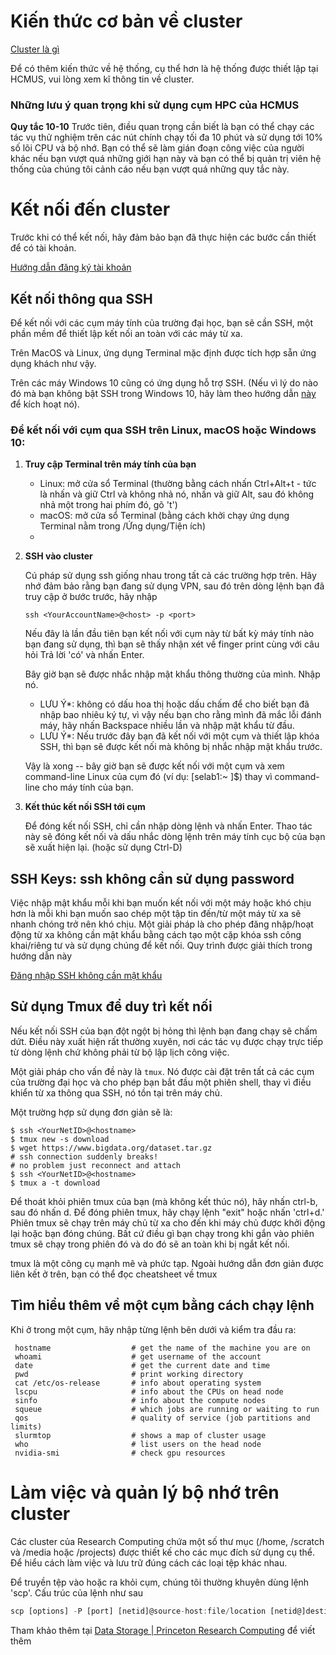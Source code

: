 # Kiến thức cơ bản về cluster

[Cluster là gì](./definition.md)

Để có thêm kiến thức về hệ thống, cụ thể hơn là hệ thống được thiết lập tại HCMUS, vui lòng xem kĩ thông tin về cluster.

### Những lưu ý quan trọng khi sử dụng cụm HPC của HCMUS

**Quy tắc 10-10** Trước tiên, điều quan trọng cần biết là bạn có thể chạy các tác vụ thử nghiệm trên các nút chính chạy tối đa 10 phút và sử dụng tới 10% số lõi CPU và bộ nhớ. Bạn có thể sẽ làm gián đoạn công việc của người khác nếu bạn vượt quá những giới hạn này và bạn có thể bị quản trị viên hệ thống của chúng tôi cảnh cáo nếu bạn vượt quá những quy tắc này.

# Kết nối đến cluster

Trước khi có thể kết nối, hãy đảm bảo bạn đã thực hiện các bước cần thiết để có tài khoản. 

[Hướng dẫn đăng ký tài khoản](./registration.md)

## Kết nối thông qua SSH

Để kết nối với các cụm máy tính của trường đại học, bạn sẽ cần SSH, một phần mềm để thiết lập kết nối an toàn với các máy từ xa.

Trên MacOS và Linux, ứng dụng Terminal mặc định được tích hợp sẵn ứng dụng khách như vậy. 

Trên các máy Windows 10 cũng có ứng dụng hỗ trợ SSH. (Nếu vì lý do nào đó mà bạn không bật SSH trong Windows 10, hãy làm theo hướng dẫn [này](https://www.howtogeek.com/336775/how-to-enable-and-use-windows-10s-built-in-ssh-commands/) để kích hoạt nó).

### Để kết nối với cụm qua SSH trên Linux, macOS hoặc Windows 10:

1. **Truy cập Terminal trên máy tính của bạn**
    - Linux: mở cửa sổ Terminal (thường bằng cách nhấn Ctrl+Alt+t - tức là nhấn và giữ Ctrl và không nhả nó, nhấn và giữ Alt, sau đó không nhả một trong hai phím đó, gõ 't')
    - macOS: mở cửa sổ Terminal (bằng cách khởi chạy ứng dụng Terminal nằm trong /Ứng dụng/Tiện ích)
    - 
2. **SSH vào cluster**
    
    Cú pháp sử dụng ssh giống nhau trong tất cả các trường hợp trên. Hãy nhớ đảm bảo rằng bạn đang sử dụng VPN, sau đó trên dòng lệnh bạn đã truy cập ở bước trước, hãy nhập
    
    `ssh <YourAccountName>@<host> -p <port>` 
    
    Nếu đây là lần đầu tiên bạn kết nối với cụm này từ bất kỳ máy tính nào bạn đang sử dụng, thì bạn sẽ thấy nhận xét về finger print cùng với câu hỏi Trả lời 'có' và nhấn Enter.
    
    Bây giờ bạn sẽ được nhắc nhập mật khẩu thông thường của mình. Nhập nó.
    
    - LƯU Ý*: không có dấu hoa thị hoặc dấu chấm để cho biết bạn đã nhập bao nhiêu ký tự, vì vậy nếu bạn cho rằng mình đã mắc lỗi đánh máy, hãy nhấn Backspace nhiều lần và nhập mật khẩu từ đầu.
    - LƯU Ý*: Nếu trước đây bạn đã kết nối với một cụm và thiết lập khóa SSH, thì bạn sẽ được kết nối mà không bị nhắc nhập mật khẩu trước.
    
    Vậy là xong -- bây giờ bạn sẽ được kết nối với một cụm và xem command-line Linux của cụm đó (ví dụ: [selab1:~ ]$) thay vì command-line cho máy tính của bạn.
    
3. **Kết thúc kết nối SSH tới cụm**
    
    Để đóng kết nối SSH, chỉ cần nhập dòng lệnh và nhấn Enter. Thao tác này sẽ đóng kết nối và dấu nhắc dòng lệnh trên máy tính cục bộ của bạn sẽ xuất hiện lại. (hoặc sử dụng Ctrl-D)
    

## ****SSH Keys: ssh không cần sử dụng password****

Việc nhập mật khẩu mỗi khi bạn muốn kết nối với một máy hoặc khó chịu hơn là mỗi khi bạn muốn sao chép một tập tin đến/từ một máy từ xa sẽ nhanh chóng trở nên khó chịu. Một giải pháp là cho phép đăng nhập/hoạt động từ xa không cần mật khẩu bằng cách tạo một cặp khóa ssh công khai/riêng tư và sử dụng chúng để kết nối. Quy trình được giải thích trong hướng dẫn này

[Đăng nhập SSH không cần mật khẩu](./ssh.md)

## Sử dụng Tmux để duy trì kết nối

Nếu kết nối SSH của bạn đột ngột bị hỏng thì lệnh bạn đang chạy sẽ chấm dứt. Điều này xuất hiện rất thường xuyên, nơi các tác vụ được chạy trực tiếp từ dòng lệnh chứ không phải từ bộ lập lịch công việc.

Một giải pháp cho vấn đề này là `tmux`. Nó được cài đặt trên tất cả các cụm của trường đại học và cho phép bạn bắt đầu một phiên shell, thay vì điều khiển từ xa thông qua SSH, nó tồn tại trên máy chủ.

Một trường hợp sử dụng đơn giản sẽ là:

```
$ ssh <YourNetID>@<hostname>
$ tmux new -s download
$ wget https://www.bigdata.org/dataset.tar.gz
# ssh connection suddenly breaks!
# no problem just reconnect and attach
$ ssh <YourNetID>@<hostname>
$ tmux a -t download
```

Để thoát khỏi phiên tmux của bạn (mà không kết thúc nó), hãy nhấn ctrl-b, sau đó nhấn d. Để đóng phiên tmux, hãy chạy lệnh "exit" hoặc nhấn 'ctrl+d.' Phiên tmux sẽ chạy trên máy chủ từ xa cho đến khi máy chủ được khởi động lại hoặc bạn đóng chúng. Bất cứ điều gì bạn chạy trong khi gắn vào phiên tmux sẽ chạy trong phiên đó và do đó sẽ an toàn khi bị ngắt kết nối.

tmux là một công cụ mạnh mẽ và phức tạp. Ngoài hướng dẫn đơn giản được liên kết ở trên, bạn có thể đọc cheatsheet về tmux

## **Tìm hiểu thêm về một cụm bằng cách chạy lệnh**

Khi ở trong một cụm, hãy nhập từng lệnh bên dưới và kiểm tra đầu ra:

```
 hostname                  # get the name of the machine you are on
 whoami                    # get username of the account
 date                      # get the current date and time
 pwd                       # print working directory
 cat /etc/os-release       # info about operating system
 lscpu                     # info about the CPUs on head node
 sinfo                     # info about the compute nodes 
 squeue                    # which jobs are running or waiting to run
 qos                       # quality of service (job partitions and limits)
 slurmtop                  # shows a map of cluster usage
 who                       # list users on the head node
 nvidia-smi                # check gpu resources
```

# L**àm việc và quản lý bộ nhớ trên cluster**

Các cluster của Research Computing chứa một số thư mục (/home, /scratch và /media hoặc /projects) được thiết kế cho các mục đích sử dụng cụ thể. Để hiểu cách làm việc và lưu trữ đúng cách các loại tệp khác nhau. 

Để truyền tệp vào hoặc ra khỏi cụm, chúng tôi thường khuyên dùng lệnh 'scp'. Cấu trúc của lệnh như sau

```jsx
scp [options] -P [port] [netid]@source-host:file/location [netid@]destination-host:file/location
```

Tham khảo thêm tại [Data Storage | Princeton Research Computing](https://researchcomputing.princeton.edu/support/knowledge-base/data-storage) để viết thêm